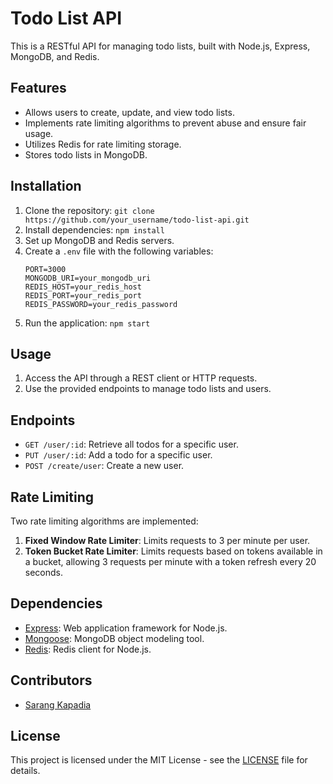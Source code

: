 
# Todo List API

This is a RESTful API for managing todo lists, built with Node.js, Express, MongoDB, and Redis.

## Features

- Allows users to create, update, and view todo lists.
- Implements rate limiting algorithms to prevent abuse and ensure fair usage.
- Utilizes Redis for rate limiting storage.
- Stores todo lists in MongoDB.

## Installation

1. Clone the repository: `git clone https://github.com/your_username/todo-list-api.git`
2. Install dependencies: `npm install`
3. Set up MongoDB and Redis servers.
4. Create a `.env` file with the following variables:
    ```
    PORT=3000
    MONGODB_URI=your_mongodb_uri
    REDIS_HOST=your_redis_host
    REDIS_PORT=your_redis_port
    REDIS_PASSWORD=your_redis_password
    ```
5. Run the application: `npm start`

## Usage

1. Access the API through a REST client or HTTP requests.
2. Use the provided endpoints to manage todo lists and users.

## Endpoints

- `GET /user/:id`: Retrieve all todos for a specific user.
- `PUT /user/:id`: Add a todo for a specific user.
- `POST /create/user`: Create a new user.

## Rate Limiting

Two rate limiting algorithms are implemented:

1. **Fixed Window Rate Limiter**: Limits requests to 3 per minute per user.
2. **Token Bucket Rate Limiter**: Limits requests based on tokens available in a bucket, allowing 3 requests per minute with a token refresh every 20 seconds.

## Dependencies

- [Express](https://www.npmjs.com/package/express): Web application framework for Node.js.
- [Mongoose](https://www.npmjs.com/package/mongoose): MongoDB object modeling tool.
- [Redis](https://www.npmjs.com/package/redis): Redis client for Node.js.

## Contributors

- [Sarang Kapadia](https://github.com/sarangkapadia)

## License

This project is licensed under the MIT License - see the [LICENSE](LICENSE) file for details.
